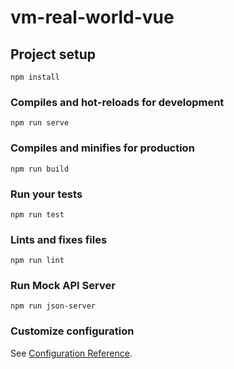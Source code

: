 # vm-real-world-vue

## Project setup

```
npm install
```

### Compiles and hot-reloads for development

```
npm run serve
```

### Compiles and minifies for production

```
npm run build
```

### Run your tests

```
npm run test
```

### Lints and fixes files

```
npm run lint
```

### Run Mock API Server

```
npm run json-server
```

### Customize configuration

See [Configuration Reference](https://cli.vuejs.org/config/).
